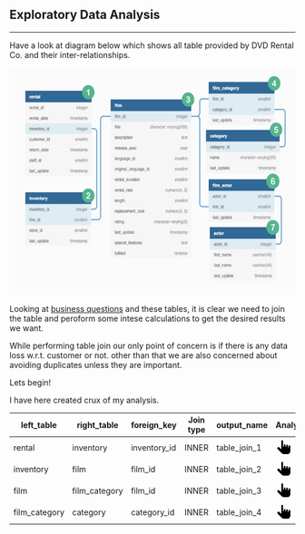 ## Exploratory Data Analysis
---

Have a look at diagram below which shows all table provided by DVD Rental Co. and their inter-relationships. 

<p align="center">
<img src="../Images/erd.png" width="700" height="400">
</p>

Looking at [business questions](../README.md#📀-business-problem) and these tables, it is clear we need to join the table and peroform some intese calculations to get the desired results we want.

While performing table join our only point of concern is if there is any data loss w.r.t. customer or not. other than that we are also concerned about avoiding duplicates unless they are important. 

Lets begin!

I have here created crux of my analysis. 

| left_table | right_table | foreign_key |Join type| output_name | Analysis | 
|--|--|--|--|--|--|
|rental|inventory|inventory_id|INNER| table_join_1 |  [<img src="../images/click_me.gif" alt="drawing" width="30"/>](../Exploratory%20Data%20Analysis/analysis_1.sql)
|inventory|film|film_id|INNER|table_join_2| [<img src="../images/click_me.gif" alt="drawing" width="30"/>](../Exploratory%20Data%20Analysis/analysis_2.sql)|
|film|film_category|film_id|INNER|table_join_3|[<img src="../images/click_me.gif" alt="drawing" width="30"/>](../Exploratory%20Data%20Analysis/analysis_3.sql)|kv
|film_category|category|category_id|INNER|table_join_4|[<img src="../images/click_me.gif" alt="drawing" width="30"/>](../Exploratory%20Data%20Analysis/analysis_4.sql)|












